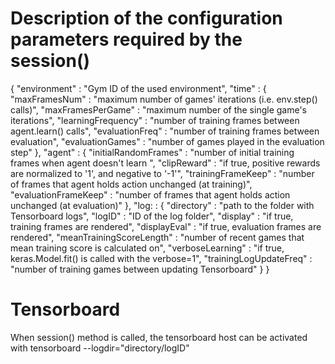 # Description of the configuration parameters required by the session()
{
    "environment" : "Gym ID of the used environment",
    "time" : {
        "maxFramesNum" : "maximum number of games' iterations (i.e. env.step() calls)",
        "maxFramesPerGame" : "maximum number of the single game's iterations",
        "learningFrequency" : "number of training frames between agent.learn() calls",
        "evaluationFreq" : "number of training frames between evaluation",
        "evaluationGames" : "number of games played in the evaluation step"
    },
    "agent" : {
        "initialRandomFrames" : "number of initial training frames when agent doesn't learn ",
        "clipReward" : "if true, positive rewards are normalized to '1', and negative to '-1'",
        "trainingFrameKeep" : "number of frames that agent holds action unchanged (at training)",
        "evaluationFrameKeep" : "number of frames that agent holds action unchanged (at evaluation)"
    },
    "log: : {
        "directory" : "path to the folder with Tensorboard logs",
        "logID" : "ID of the log folder",
        "display" : "if true, training frames are rendered",
        "displayEval" : "if true, evaluation frames are rendered",
        "meanTrainingScoreLength" : "number of recent games that mean training score is calculated on",
        "verboseLearning" : "if true, keras.Model.fit() is called with the verbose=1",
        "trainingLogUpdateFreq" : "number of training games between updating Tensorboard"
    }
}

# Tensorboard
When session() method is called, the tensorboard host can be activated with tensorboard --logdir="directory/logID"